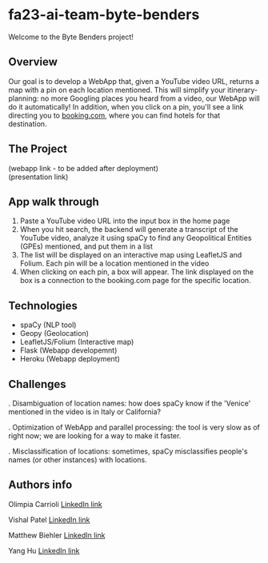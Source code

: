 # fa23-ai-team-byte-benders
Welcome to the Byte Benders project! 

## Overview
Our goal is to develop a WebApp that, given a YouTube video URL, returns a map with a pin on each location mentioned. 
This will simplify your itinerary-planning: no more Googling places you heard from a video, our WebApp will do it automatically!
In addition, when you click on a pin, you'll see a link directing you to [booking.com](https://www.booking.com/index.it.html?aid=397594&label=gog235jc-1DCAEoggI46AdIM1gDaIkCiAEBmAEUuAEHyAEM2AED6AEBiAIBqAIDuAKHopWrBsACAdICJDZiZWNhNzcyLTVmZWYtNGUyYi1hMDMzLWQ0MTg4YjRmMmY2MtgCBOACAQ&sid=0091c803ef3b597482296dcd12748d99&keep_landing=1&sb_price_type=total&), where you can find hotels for that destination. 

## The Project
(webapp link - to be added after deployment)  
(presentation link)

## App walk through
1. Paste a YouTube video URL into the input box in the home page
2. When you hit search, the backend will generate a transcript of the YouTube video, analyze it using spaCy to find any Geopolitical Entities (GPEs) mentioned, and put them in a list
3. The list will be displayed on an interactive map using LeafletJS and Folium. Each pin will be a location mentioned in the video
4. When clicking on each pin, a box will appear. The link displayed on the box is a connection to the booking.com page for the specific location.
   
## Technologies
- spaCy (NLP tool)
- Geopy (Geolocation)
- LeafletJS/Folium (Interactive map)
- Flask (Webapp developemnt)
- Heroku (Webapp deployment)
  
## Challenges
. Disambiguation of location names: how does spaCy know if the 'Venice' mentioned in the video is in Italy or California?

. Optimization of WebApp and parallel processing: the tool is very slow as of right now; we are looking for a way to make it faster. 

. Misclassification of locations: sometimes, spaCy misclassifies people's names (or other instances) with locations.

## Authors info
Olimpia Carrioli [LinkedIn link](https://www.linkedin.com/in/olimpia-carrioli-708192212/)

Vishal Patel [LinkedIn link](https://www.linkedin.com/in/patvishal/)

Matthew Biehler [LinkedIn link](https://www.linkedin.com/in/matthew-biehler-7804b1271/)

Yang Hu [LinkedIn link](https://www.linkedin.com/in/yanghu2003/)
